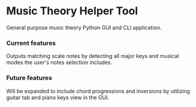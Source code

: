 # Music Theory Helper Tool
General purpose music theory Python GUI and CLI application.

### Current features
Outputs matching scale notes by detecting all major keys and musical modes the user's notes selection includes.

### Future features
Will be expanded to include chord progressions and inversions by utilizing guitar tab and piano keys view in the GUI.
